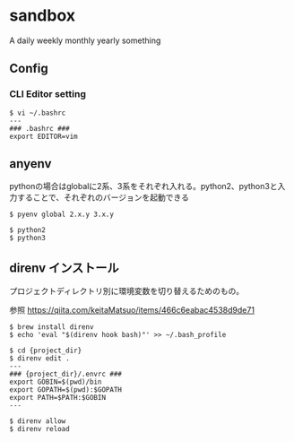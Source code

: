 # sandbox
A daily weekly monthly yearly something


## Config

### CLI Editor setting

```
$ vi ~/.bashrc
---
### .bashrc ###
export EDITOR=vim

```

## anyenv

pythonの場合はglobalに2系、3系をそれぞれ入れる。python2、python3と入力することで、それぞれのバージョンを起動できる

```
$ pyenv global 2.x.y 3.x.y

$ python2
$ python3

```


## direnv インストール

プロジェクトディレクトリ別に環境変数を切り替えるためのもの。

参照
https://qiita.com/keitaMatsuo/items/466c6eabac4538d9de71

```
$ brew install direnv
$ echo 'eval "$(direnv hook bash)"' >> ~/.bash_profile

$ cd {project_dir}
$ direnv edit .
---
### {project_dir}/.envrc ###
export GOBIN=$(pwd)/bin
export GOPATH=$(pwd):$GOPATH
export PATH=$PATH:$GOBIN
---

$ direnv allow
$ direnv reload

```
